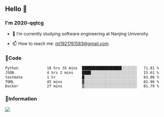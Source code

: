 ## Hello 👋


### I'm 2020-qqtcg

- 🔭 I’m currently studying software engineering at Nanjing University. 
<!-- - 🌱 I’m currently learning MLsys and -->
<!-- - 👯 I’m looking to collaborate on ... -->
<!-- - 🤔 I’m looking for help with ... -->
<!-- - 💬 Ask me about ... -->
- 📫 How to reach me: mj1921761583@gmail.com
<!-- - 😄 Pronouns: ... -->
<!-- - ⚡ Fun fact: ... -->

### 🌱Code
<!--START_SECTION:waka-->

```txt
Python             18 hrs 35 mins  ██████████████████░░░░░░░   71.81 %
JSON               4 hrs 2 mins    ████░░░░░░░░░░░░░░░░░░░░░   15.61 %
textmate           1 hr            █░░░░░░░░░░░░░░░░░░░░░░░░   03.86 %
TOML               45 mins         ▓░░░░░░░░░░░░░░░░░░░░░░░░   02.96 %
Docker             27 mins         ▒░░░░░░░░░░░░░░░░░░░░░░░░   01.79 %
```

<!--END_SECTION:waka-->

### 💬Information
![](https://github-readme-stats.vercel.app/api?username=2020-qqtcg&theme=buefy&hide_border=false)


<!-- <div align="center"> <img src="https://github-readme-activity-graph.vercel.app/graph?username=2020-qqtcg&theme=minimal" /> </div> -->


